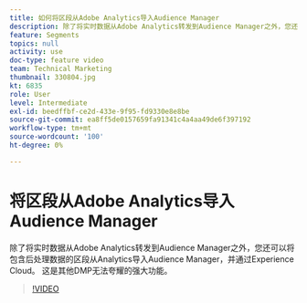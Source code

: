 ```yaml
---
title: 如何将区段从Adobe Analytics导入Audience Manager
description: 除了将实时数据从Adobe Analytics转发到Audience Manager之外，您还可以将包含后处理数据的区段从Analytics导入Audience Manager，并通过Experience Cloud。 这是其他DMP无法夸耀的强大功能。
feature: Segments
topics: null
activity: use
doc-type: feature video
team: Technical Marketing
thumbnail: 330804.jpg
kt: 6835
role: User
level: Intermediate
exl-id: beedffbf-ce2d-433e-9f95-fd9330e8e8be
source-git-commit: ea8ff5de0157659fa91341c4a4aa49de6f397192
workflow-type: tm+mt
source-wordcount: '100'
ht-degree: 0%

---
```


# 将区段从Adobe Analytics导入Audience Manager

除了将实时数据从Adobe Analytics转发到Audience Manager之外，您还可以将包含后处理数据的区段从Analytics导入Audience Manager，并通过Experience Cloud。 这是其他DMP无法夸耀的强大功能。

>[!VIDEO](https://video.tv.adobe.com/v/330804/?quality=12&learn=on)
